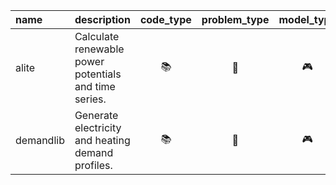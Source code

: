 | name | description | code_type | problem_type | model_type | energy_assets | scale | links |
| :--- | :--- | :---: | :---: | :---: | :---: | :---: | :---: |
|alite|Calculate renewable power potentials and time series.|📚|📝|🎮|☀️🌬️|⚡|[[code]](https://github.com/pypsa/atlite), [[documentation]](https://alite.readthedocs.io/en/latest/), [[pypi]](https://pypi.org/project/alite/), [[website]](https://pypsa.org/)|
|demandlib|Generate electricity and heating demand profiles.|📚|📝|🎮|🏠|🏠|[[code]](https://github.com/oemof/demandlib), [[documentation]](https://demandlib.readthedocs.io/en/latest/), [[pypi]](https://pypi.org/project/demandlib/)|